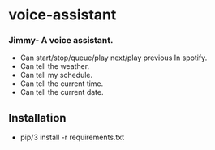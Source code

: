 # voice-assistant

### Jimmy- A voice assistant.
- Can start/stop/queue/play next/play previous In spotify.
- Can tell the weather.
- Can tell my schedule.
- Can tell the current time.
- Can tell the current date.


## Installation

- pip/3 install -r requirements.txt
